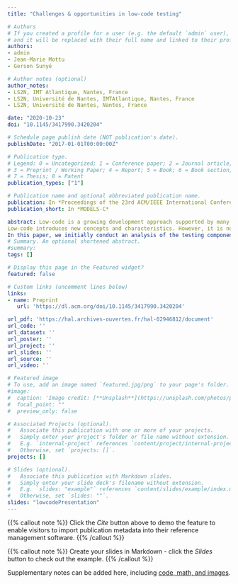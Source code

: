 ```yaml
---
title: "Challenges & opportunities in low-code testing"

# Authors
# If you created a profile for a user (e.g. the default `admin` user), write the username (folder name) here 
# and it will be replaced with their full name and linked to their profile.
authors:
- admin
- Jean-Marie Mottu
- Gerson Sunyé

# Author notes (optional)
author_notes:
- LS2N, IMT Atlantique, Nantes, France
- LS2N, Université de Nantes, IMTAtlantique, Nantes, France
- LS2N, Université de Nantes, Nantes, France

date: "2020-10-23"
doi: "10.1145/3417990.3420204"

# Schedule page publish date (NOT publication's date).
publishDate: "2017-01-01T00:00:00Z"

# Publication type.
# Legend: 0 = Uncategorized; 1 = Conference paper; 2 = Journal article;
# 3 = Preprint / Working Paper; 4 = Report; 5 = Book; 6 = Book section;
# 7 = Thesis; 8 = Patent
publication_types: ["1"]

# Publication name and optional abbreviated publication name.
publication: In *Proceedings of the 23rd ACM/IEEE International Conference on Model Driven Engineering Languages and Systems: Companion Proceedings*
publication_short: In *MODELS-C*

abstract: Low-code is a growing development approach supported by many platforms. It fills the gap between business and IT by supporting the active involvement of non-technical domain experts, named Citizen Developer, in the application development lifecycle. 
Low-code introduces new concepts and characteristics. However, it is not investigated yet in academic research to point out the existing challenges and opportunities when testing low-code software. This shortage of resources motivates this research to provide an explicit definition to this area that we call it Low-Code Testing.
In this paper, we initially conduct an analysis of the testing components of five commercial Low-Code Development Platforms (LCDP) to present low-code testing advancements from a business point of view. Based on the low-code principles as well as the result of our analysis, we propose a feature list for low-code testing along with possible values for them. This feature list can be used as a baseline for comparing low-code testing components and as a guideline for building new ones. Accordingly, we specify the status of the testing components of investigated LCDPs based on the proposed features. Finally, the challenges of low-code testing are introduced considering three concerns: the role of citizen developer in testing, the need for high-level test automation, and cloud testing. We provide references to the state-of-the-art to specify the difficulties and opportunities from an academic perspective. The results of this research can be used as a starting point for future research in low-code testing area.
# Summary. An optional shortened abstract.
#summary: 
tags: []

# Display this page in the Featured widget?
featured: false

# Custom links (uncomment lines below)
links:
- name: Preprint
   url: 'https://dl.acm.org/doi/10.1145/3417990.3420204'

url_pdf: 'https://hal.archives-ouvertes.fr/hal-02946812/document'
url_code: ''
url_dataset: ''
url_poster: ''
url_project: ''
url_slides: ''
url_source: ''
url_video: ''

# Featured image
# To use, add an image named `featured.jpg/png` to your page's folder. 
#image:
#  caption: 'Image credit: [**Unsplash**](https://unsplash.com/photos/pLCdAaMFLTE)'
#  focal_point: ""
#  preview_only: false

# Associated Projects (optional).
#   Associate this publication with one or more of your projects.
#   Simply enter your project's folder or file name without extension.
#   E.g. `internal-project` references `content/project/internal-project/index.md`.
#   Otherwise, set `projects: []`.
projects: []

# Slides (optional).
#   Associate this publication with Markdown slides.
#   Simply enter your slide deck's filename without extension.
#   E.g. `slides: "example"` references `content/slides/example/index.md`.
#   Otherwise, set `slides: ""`.
slides: "lowcodePresentation"
---
```


{{% callout note %}}
Click the *Cite* button above to demo the feature to enable visitors to import publication metadata into their reference management software.
{{% /callout %}}

{{% callout note %}}
Create your slides in Markdown - click the *Slides* button to check out the example.
{{% /callout %}}

Supplementary notes can be added here, including [code, math, and images](https://wowchemy.com/docs/writing-markdown-latex/).